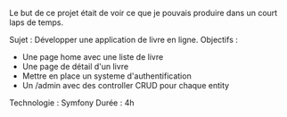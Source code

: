 Le but de ce projet était de voir ce que je pouvais produire dans un court laps de temps.

Sujet : Développer une application de livre en ligne.
Objectifs :
- Une page home avec une liste de livre
- Une page de détail d'un livre
- Mettre en place un systeme d'authentification
- Un /admin avec des controller CRUD pour chaque entity

Technologie : Symfony
Durée : 4h
